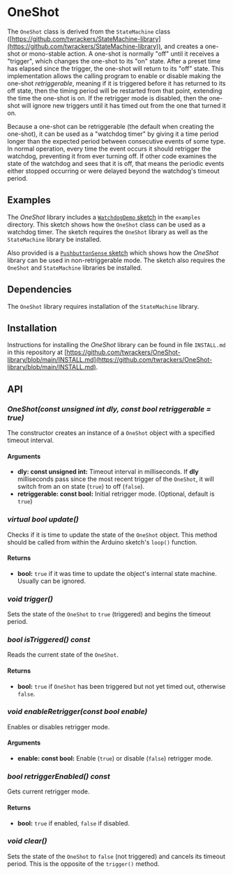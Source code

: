 # OneShot #

The `OneShot` class is derived from the `StateMachine` class ([https://github.com/twrackers/StateMachine-library](https://github.com/twrackers/StateMachine-library)), and creates a one-shot or mono-stable action.
A one-shot is normally "off" until it receives a "trigger", which changes the one-shot to its "on" state.  After a preset time has elapsed since the trigger, the one-shot will return to its "off" state.  This implementation allows the calling program to enable or disable making the one-shot *retriggerable*, meaning if it is triggered before it has returned to its off state, then the timing period will be restarted from that point, extending the time the one-shot is on.  If the retrigger mode is disabled, then the one-shot will ignore new triggers until it has timed out from the one that turned it on.

Because a one-shot can be retriggerable (the default when creating the one-shot), it can be used as a "watchdog timer" by giving it a time period longer than the expected period between consecutive events of some type.  In normal operation, every time the event occurs it should retrigger the watchdog, preventing it from ever turning off.  If other code examines the state of the watchdog and sees that it is off, that means the periodic events either stopped occurring or were delayed beyond the watchdog's timeout period.

## Examples ##

The *OneShot* library includes a [`WatchdogDemo` sketch](https://github.com/twrackers/OneShot-library/blob/main/examples/WatchdogDemo/WatchdogDemo.ino) in the `examples` directory.  This sketch shows how the `OneShot` class can be used as a watchdog timer.  The sketch requires the `OneShot` library as well as the `StateMachine` library be installed.

Also provided is a [`PushbuttonSense` sketch](https://github.com/twrackers/OneShot-library/blob/main/examples/PushbuttonSense/PushbuttonSense.ino) which shows how the *OneShot* library can be used in non-retriggerable mode.  The sketch also requires the `OneShot` and `StateMachine` libraries be installed.

## Dependencies ##

The `OneShot` library requires installation of the `StateMachine` library.

## Installation ##

Instructions for installing the *OneShot* library can be found in file `INSTALL.md` in this repository at [https://github.com/twrackers/OneShot-library/blob/main/INSTALL.md](https://github.com/twrackers/OneShot-library/blob/main/INSTALL.md).

## API ##

### *OneShot(const unsigned int dly, const bool retriggerable = true)* ###

The constructor creates an instance of a `OneShot` object with a specified timeout interval.

#### Arguments ####

- **dly: const unsigned int:** Timeout interval in milliseconds.  If **dly** milliseconds pass since the most recent trigger of the `OneShot`, it will switch from an on state (`true`) to off (`false`).
- **retriggerable: const bool:** Initial retrigger mode.  (Optional, default is `true`)

### *virtual bool update()* ###

Checks if it is time to update the state of the `OneShot` object.  This method should be called from within the Arduino sketch's `loop()` function.

#### Returns ####

- **bool:** `true` if it was time to update the object's internal state machine.  Usually can be ignored.

### *void trigger()* ###

Sets the state of the `OneShot` to `true` (triggered) and begins the timeout period.

### *bool isTriggered() const* ###

Reads the current state of the `OneShot`.

#### Returns ####

- **bool:** `true` if `OneShot` has been triggered but not yet timed out, otherwise `false`.

### *void enableRetrigger(const bool enable)* ###

Enables or disables retrigger mode.

#### Arguments ####

- **enable: const bool:** Enable (`true`) or disable (`false`) retrigger mode.

### *bool retriggerEnabled() const* ###

Gets current retrigger mode.

#### Returns ####

- **bool:** `true` if enabled, `false` if disabled.

### *void clear()* ###

Sets the state of the `OneShot` to `false` (not triggered) and cancels its timeout period.  This is the opposite of the `trigger()` method.
